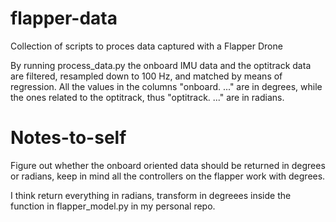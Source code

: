 # flapper-data
Collection of scripts to proces data captured with a Flapper Drone

By running process_data.py the onboard IMU data and the optitrack data are filtered, resampled down to 100 Hz, and matched by means of regression. 
All the values in the columns "onboard. ..." are in degrees, while the ones related to the optitrack, thus "optitrack. ..." are in radians.

# Notes-to-self
Figure out whether the onboard oriented data should be returned in degrees or radians, keep in mind all the controllers on the flapper work with degrees. 

I think return everything in radians, transform in degreees inside the function in flapper_model.py in my personal repo.